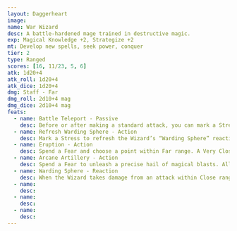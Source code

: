```yaml
---
layout: Daggerheart
image:
name: War Wizard
desc: A battle-hardened mage trained in destructive magic.
exp: Magical Knowledge +2, Strategize +2
mt: Develop new spells, seek power, conquer
tier: 2
type: Ranged
scores: [16, 11/23, 5, 6]
atk: 1d20+4
atk_roll: 1d20+4
atk_dice: 1d20+4
dmg: Staff - Far
dmg_roll: 2d10+4 mag
dmg_dice: 2d10+4 mag
feats:
  - name: Battle Teleport - Passive
    desc: Before or after making a standard attack, you can mark a Stress to teleport to a location within Far range.
  - name: Refresh Warding Sphere - Action
    desc: Mark a Stress to refresh the Wizard’s “Warding Sphere” reaction.
  - name: Eruption - Action
    desc: Spend a Fear and choose a point within Far range. A Very Close area around that point erupts into impassable terrain. All targets within that area must make an Agility Reaction Roll (14). Targets who fail take 2d10 physical damage and are thrown out of the area. Targets who succeed take half damage and aren’t moved.
  - name: Arcane Artillery - Action
    desc: Spend a Fear to unleash a precise hail of magical blasts. All targets in the scene must make an Agility Reaction Roll. Targets who fail take 2d12 magic damage. Targets who succeed take half damage.
  - name: Warding Sphere - Reaction
    desc: When the Wizard takes damage from an attack within Close range, deal 2d6 magic damage to the attacker. This reaction can’t be used again until the Wizard refreshes it with their “Refresh Warding Sphere” action.
  - name: 
    desc: 
  - name: 
    desc: 
  - name: 
    desc: 
---
```

